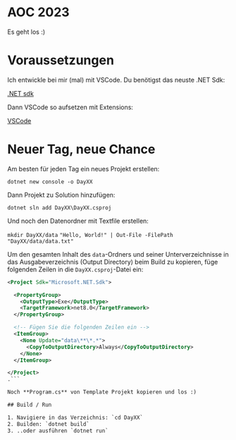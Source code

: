 # AOC 2023

Es geht los :)

# Voraussetzungen

Ich entwickle bei mir (mal) mit VSCode. Du benötigst das neuste .NET Sdk:

[.NET sdk](https://dotnet.microsoft.com/en-us/download/visual-studio-sdks)

Dann VSCode so aufsetzen mit Extensions:

[VSCode](https://code.visualstudio.com/docs/csharp/get-started)

# Neuer Tag, neue Chance

Am besten für jeden Tag ein neues Projekt erstellen:

`dotnet new console -o DayXX`

Dann Projekt zu Solution hinzufügen:

`dotnet sln add DayXX\DayXX.csproj`

Und noch den Datenordner mit Textfile erstellen: 

`mkdir DayXX/data`
`"Hello, World!" | Out-File -FilePath "DayXX/data/data.txt"`

Um den gesamten Inhalt des `data`-Ordners und seiner Unterverzeichnisse in das Ausgabeverzeichnis (Output Directory) beim Build zu kopieren, füge folgenden Zeilen in die `DayXX.csproj`-Datei ein:

```xml
<Project Sdk="Microsoft.NET.Sdk">

  <PropertyGroup>
    <OutputType>Exe</OutputType>
    <TargetFramework>net8.0</TargetFramework>
  </PropertyGroup>

  <!-- Fügen Sie die folgenden Zeilen ein -->
  <ItemGroup>
    <None Update="data\**\*.*">
      <CopyToOutputDirectory>Always</CopyToOutputDirectory>
    </None>
  </ItemGroup>

</Project>
.```

Noch **Program.cs** von Template Projekt kopieren und los :)

## Build / Run

1. Navigiere in das Verzeichnis: `cd DayXX`
2. Builden: `dotnet build`
3. ..oder ausführen `dotnet run`
